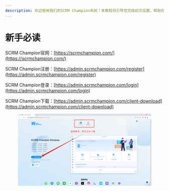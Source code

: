 ```yaml
---
description: 欢迎使用我们的SCRM Champion系统！本教程将引导您完成初次设置，帮助你快速上手使用！
---
```


# 新手必读

SCRM Champion官网：[https://scrmchampion.com/](https://scrmchampion.com/)

SCRM Champion注册：[https://admin.scrmchampion.com/register](https://admin.scrmchampion.com/register)

SCRM Champion登录：[https://admin.scrmchampion.com/login](https://admin.scrmchampion.com/login)

SCRM Champion下载：[https://admin.scrmchampion.com/client-download](https://admin.scrmchampion.com/client-download)

<figure><img src="../../.gitbook/assets/image (16).png" alt=""><figcaption></figcaption></figure>
